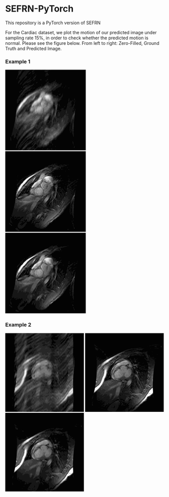# SEFRN-PyTorch
This repository is a PyTorch version of SEFRN

For the Cardiac dataset, we plot the motion of our predicted image under sampling rate 15%, in order to check whether the predicted motion is normal. Please see the figure below. From left to right: Zero-Filled, Ground Truth and Predicted Image.

### Example 1


![alt-text-1](GIF/p31z0_zf.gif "Zero-Filled") ![alt-text-2](GIF/p31z0_gt.gif "GT") ![alt-text-2](GIF/p31z0_pred.gif "Pred")


### Example 2
<p float="left">
  <img src="GIF/p32z0_zf.gif" width="250" />
  <img src="GIF/p32z0_gt.gif" width="250" />
  <img src="GIF/p32z0_pred.gif" width="250" />
</p>
